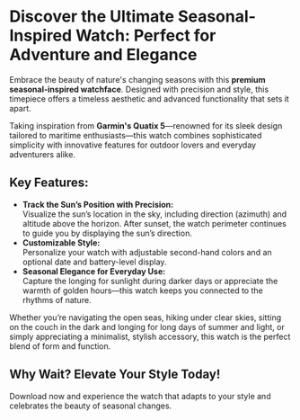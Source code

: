 # Discover the Ultimate Seasonal-Inspired Watch: Perfect for Adventure and Elegance

Embrace the beauty of nature's changing seasons with this **premium seasonal-inspired watchface**. Designed with precision and style, this timepiece offers a timeless aesthetic and advanced functionality that sets it apart.

Taking inspiration from **Garmin's Quatix 5**—renowned for its sleek design tailored to maritime enthusiasts—this watch combines sophisticated simplicity with innovative features for outdoor lovers and everyday adventurers alike.

## Key Features:
- **Track the Sun’s Position with Precision:**  
  Visualize the sun’s location in the sky, including direction (azimuth) and altitude above the horizon. After sunset, the watch perimeter continues to guide you by displaying the sun’s direction.
- **Customizable Style:**  
  Personalize your watch with adjustable second-hand colors and an optional date and battery-level display.
- **Seasonal Elegance for Everyday Use:**  
  Capture the longing for sunlight during darker days or appreciate the warmth of golden hours—this watch keeps you connected to the rhythms of nature.

Whether you’re navigating the open seas, hiking under clear skies, sitting on the couch in the dark and longing for long days of summer and light, or simply appreciating a minimalist, stylish accessory, this watch is the perfect blend of form and function.

## Why Wait? Elevate Your Style Today!
Download now and experience the watch that adapts to your style and celebrates the beauty of seasonal changes.
